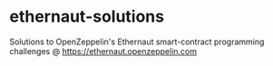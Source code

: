 # ethernaut-solutions
Solutions to OpenZeppelin's Ethernaut smart-contract programming challenges @ https://ethernaut.openzeppelin.com

